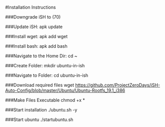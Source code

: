 #Installation Instructions

###Downgrade iSH to (70)

###Update iSH: 
    apk update

###Install wget: 
    apk add wget

###Install bash: 
    apk add bash

###Navigate to the Home Dir: 
    cd ~

###Create Folder: 
    mkdir ubuntu-in-ish

###Navigate to Folder: 
    cd ubuntu-in-ish

###Download required files
    wget https://github.com/ProjectZeroDays/iSH-Auto-Config/blob/master/Ubuntu/Ubuntu-Rootfs_19.1_i386

###Make Files Executable
    chmod +x *

###Start installation 
    ./ubuntu.sh -y

###Start ubuntu
    ./startubuntu.sh
